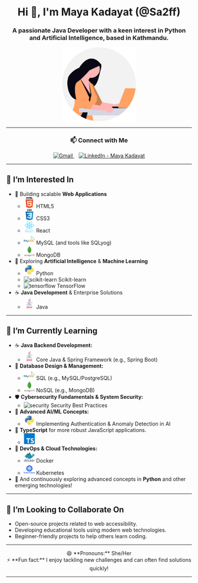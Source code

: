 <div align="center">
  <h1>Hi 👋, I'm Maya Kadayat (@Sa2ff)</h1>
  <h3>A passionate Java Developer with a keen interest in Python and Artificial Intelligence, based in Kathmandu.</h3>
  <a href="https://github.com/Sa2ff"> <!-- Optional: Make your avatar a link to your profile -->
    <img src="avtar7.svg" alt="Maya Kadayat - Sa2ff" width="200"/>
    <!-- 
      If avtar7.svg is in an 'assets' folder, use: src="assets/avtar7.svg"
      Alternatively, use the full raw GitHub URL:
      <img src="https://raw.githubusercontent.com/Sa2ff/Sa2ff/main/avtar7.svg" alt="Maya Kadayat - Sa2ff" width="200"/>
      (Ensure 'main' is your default branch name)
    -->
  </a>
</div>

---

<div align="center">
  <h3>📫 Connect with Me</h3>
  <p>
    <a href="mailto:mayakadayat020@gmail.com" target="_blank">
      <img src="https://simpleicons.org/icons/gmail.svg" alt="Gmail" height="30" width="40"/>
    </a>
       <!-- Adds a little space -->
    <a href="https://www.linkedin.com/in/maya-kadayat-7a949a2a5/" target="_blank">
      <img src="https://raw.githubusercontent.com/rahuldkjain/github-profile-readme-generator/master/src/images/icons/Social/linked-in-alt.svg" alt="LinkedIn - Maya Kadayat" height="30" width="40"/>
    </a>
  </p>
</div>

---

## 👀 I’m Interested In

*   🚀 Building scalable **Web Applications**
    *   <img src="https://raw.githubusercontent.com/devicons/devicon/master/icons/html5/html5-original-wordmark.svg" alt="html5" width="30" height="30"/> HTML5
    *   <img src="https://raw.githubusercontent.com/devicons/devicon/master/icons/css3/css3-original-wordmark.svg" alt="css3" width="30" height="30"/> CSS3
    *   <img src="https://raw.githubusercontent.com/devicons/devicon/master/icons/react/react-original-wordmark.svg" alt="react" width="30" height="30"/> React
    *   <img src="https://raw.githubusercontent.com/devicons/devicon/master/icons/mysql/mysql-original-wordmark.svg" alt="mysql" width="30" height="30"/> MySQL (and tools like SQLyog)
    *   <img src="https://raw.githubusercontent.com/devicons/devicon/master/icons/mongodb/mongodb-original-wordmark.svg" alt="mongodb" width="30" height="30"/> MongoDB
*   🤖 Exploring **Artificial Intelligence** & **Machine Learning**
    *   <img src="https://raw.githubusercontent.com/devicons/devicon/master/icons/python/python-original.svg" alt="python" width="30" height="30"/> Python
    *   <img src="https://upload.wikimedia.org/wikipedia/commons/thumb/0/05/Scikit_learn_logo_small.svg/1200px-Scikit_learn_logo_small.svg.png" alt="scikit-learn" width="30" height="30"/> Scikit-learn
    *   <img src="https://www.tensorflow.org/images/tf_logo_social.png" alt="tensorflow" width="30" height="30"/> TensorFlow
*   ☕ **Java Development** & Enterprise Solutions
    *   <img src="https://raw.githubusercontent.com/devicons/devicon/master/icons/java/java-original-wordmark.svg" alt="java" width="30" height="30"/> Java

---

## 🌱 I’m Currently Learning

*   ☕ **Java Backend Development:**
    *   <img src="https://raw.githubusercontent.com/devicons/devicon/master/icons/java/java-original-wordmark.svg" alt="java" width="30" height="30"/> Core Java & Spring Framework (e.g., Spring Boot)
*   💾 **Database Design & Management:**
    *   <img src="https://raw.githubusercontent.com/devicons/devicon/master/icons/mysql/mysql-original-wordmark.svg" alt="mysql" width="30" height="30"/> SQL (e.g., MySQL/PostgreSQL)
    *   <img src="https://raw.githubusercontent.com/devicons/devicon/master/icons/mongodb/mongodb-original-wordmark.svg" alt="mongodb" width="30" height="30"/> NoSQL (e.g., MongoDB)
*   🛡️ **Cybersecurity Fundamentals & System Security:**
    *   <img src="https://www.svgrepo.com/show/395794/security-protection-shield.svg" alt="security" width="30" height="30"/> Security Best Practices
*   🤖 **Advanced AI/ML Concepts:**
    *   <img src="https://raw.githubusercontent.com/devicons/devicon/master/icons/python/python-original.svg" alt="python" width="30" height="30"/> Implementing Authentication & Anomaly Detection in AI
*   🔷 **TypeScript** for more robust JavaScript applications.
    *   <img src="https://raw.githubusercontent.com/devicons/devicon/master/icons/typescript/typescript-original.svg" alt="typescript" width="30" height="30"/>
*   🐳 **DevOps & Cloud Technologies:**
    *   <img src="https://raw.githubusercontent.com/devicons/devicon/master/icons/docker/docker-original-wordmark.svg" alt="docker" width="30" height="30"/> Docker
    *   <img src="https://raw.githubusercontent.com/devicons/devicon/master/icons/kubernetes/kubernetes-plain-wordmark.svg" alt="kubernetes" width="30" height="30"/> Kubernetes
*   🐍 And continuously exploring advanced concepts in **Python** and other emerging technologies!

---

## 💞️ I’m Looking to Collaborate On

*   Open-source projects related to web accessibility.
*   Developing educational tools using modern web technologies.
*   Beginner-friendly projects to help others learn coding.

---

<div align="center">
  <p>
    😄 **Pronouns:** She/Her <br/>
    ⚡ **Fun fact:** I enjoy tackling new challenges and can often find solutions quickly!
  </p>
</div>

---

<!-- Optional: GitHub Stats (these update automatically!) -->
<!--
<h3 align="left">📊 My GitHub Stats:</h3>
<p align="center">
  <img align="center" src="https://github-readme-stats.vercel.app/api?username=Sa2ff&show_icons=true&locale=en&theme=radical&hide_border=true" alt="Sa2ff GitHub Stats" />
  <img align="center" src="https://github-readme-stats.vercel.app/api/top-langs?username=Sa2ff&show_icons=true&locale=en&layout=compact&theme=radical&hide_border=true" alt="Sa2ff Top Languages" />
</p>
-->

<!---
Sa2ff/Sa2ff is a ✨ special ✨ repository because its `README.md` (this file) appears on your GitHub profile.
You can click the Preview link to take a look at your changes.
--->

